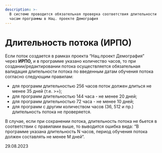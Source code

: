 ```yaml
---
description: >-
  В системе проводится обязательная проверка соответствия длительности потока
  часам программы в Нац. проекте Демография
---
```


# Длительность потока (ИРПО)

Если поток создается в рамках проекта “Нац.проект Демография” через **ИРПО,** и в программе указано количество часов, то при создании/редактировании потока осуществляется обязательная валидация длительности потока по введенным датам обучения потока согласно следующим правилам:

* для программ длительностью 256 часов поток должен длиться не менее 35 дней (т.е. >=);
* для программ длительностью 144 часа - не менее 20 дней;
* для программ длительностью 72 часа - не менее 10 дней;
* для программ с другим количеством часов (36, 512 и пр.) длительность потока не проверяется.

В случае, если при сохранении потока, длительность потока не бьется в соответствии с правилами выше, то выводится ошибка вида: “В программе указана длительность N часов, период обучения потока должен составлять не менее M дней“.

29.08.2023
